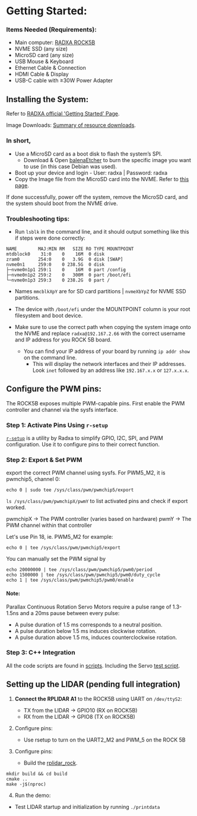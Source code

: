 # Getting Started:

### Items Needed (Requirements):
- Main computer: [RADXA ROCK5B](https://radxa.com/products/rock5/5b/#documentation)
- NVME SSD (any size)
- MicroSD card (any size)
- USB Mouse & Keyboard
- Ethernet Cable & Connection
- HDMI Cable & Display
- USB-C cable with ≥30W Power Adapter

## Installing the System:
Refer to [RADXA official 'Getting Started' Page](https://docs.radxa.com/en/rock5/rock5b/getting-started).

Image Downloads: [Summary of resource downloads](https://docs.radxa.com/en/rock5/rock5b/download).

### In short, 
- Use a MicroSD card as a boot disk to flash the system’s SPI.
  - Download & Open [balenaEtcher](https://etcher.balena.io/#download-etcher) to burn the specific image you want to use (in this case Debian was used).
- Boot up your device and login - User: radxa | Password: radxa
- Copy the Image file from the MicroSD card into the NVME. Refer to [this page](https://docs.radxa.com/en/rock5/rock5b/getting-started/install-os/nvme).

If done successfully, power off the system, remove the MicroSD card, and the system should boot from the NVME drive.

### Troubleshooting tips:
- Run `lsblk` in the command line, and it should output something like this if steps were done correctly:
```
NAME        MAJ:MIN RM   SIZE RO TYPE MOUNTPOINT
mtdblock0    31:0    0    16M  0 disk 
zram0       254:0    0   3.9G  0 disk [SWAP]
nvme0n1     259:0    0 238.5G  0 disk 
├─nvme0n1p1 259:1    0    16M  0 part /config
├─nvme0n1p2 259:2    0   300M  0 part /boot/efi
└─nvme0n1p3 259:3    0 238.2G  0 part /
```
  - Names `mmcblkXpY` are for SD card partitions | `nvmeXbYpZ` for NVME SSD partitions.
  - The device with `/boot/efi` under the MOUNTPOINT column is your root filesystem and boot device.

- Make sure to use the correct path when copying the system image onto the NVME and replace `radxa@192.167.2.66` with the correct username and IP address for you ROCK 5B board.
  - You can find your IP address of your board by running `ip addr show` on the command line.
    - This will display the network interfaces and their IP addresses. Look `inet` followed by an address like `192.167.x.x` or `127.x.x.x`.

## Configure the PWM pins:

The ROCK5B exposes multiple PWM-capable pins. First enable the PWM controller and channel via the sysfs interface.

### Step 1: Activate Pins Using `r-setup`

[`r-setup`]([https://github.com/radxa/rsetup](https://docs.radxa.com/en/rock5/rock5c/radxa-os/rsetup)) is a utility by Radxa to simplify GPIO, I2C, SPI, and PWM configuration. Use it to configure pins to their correct function.

### Step 2: Export & Set PWM

export the correct PWM channel using sysfs. For PWM5_M2, it is pwmchip5, channel 0:

`echo 0 | sudo tee /sys/class/pwm/pwmchip5/export`

`ls /sys/class/pwm/pwmchipX/pwmY` to list activated pins and check if export worked.

pwmchipX → The PWM controller (varies based on hardware)
pwmY → The PWM channel within that controller

Let's use Pin 18, ie. PWM5_M2 for example:

`echo 0 | tee /sys/class/pwm/pwmchip5/export`

You can manually set the PWM signal by

```
echo 20000000 | tee /sys/class/pwm/pwmchip5/pwm0/period
echo 1500000 | tee /sys/class/pwm/pwmchip5/pwm0/duty_cycle
echo 1 | tee /sys/class/pwm/pwmchip5/pwm0/enable
```

#### Note:
Parallax Continuous Rotation Servo Motors require a pulse range of 1.3-1.5ns and a 20ms pause between every pulse:
- A pulse duration of 1.5 ms corresponds to a neutral position.
- A pulse duration below 1.5 ms induces clockwise rotation.
- A pulse duration above 1.5 ms, induces counterclockwise rotation.

### Step 3: C++ Integration
All the code scripts are found in [scripts](scripts).
Including the Servo [test script](scripts/pwm_test.cpp).

## Setting up the LIDAR (pending full integration)

1. **Connect the RPLIDAR A1** to the ROCK5B using UART on `/dev/ttyS2`:
   - TX from the LIDAR → GPIO10 (RX on ROCK5B)
   - RX from the LIDAR → GPIO8 (TX on ROCK5B)

2. Configure pins:
   - Use rsetup to turn on the UART2_M2 and PWM_5 on the ROCK 5B

3. Configure pins:
   - Build the [rplidar_rock](scripts/rplidar_rock).
```
mkdir build && cd build
cmake ..
make -j$(nproc)
```
4. Run the demo:
  - Test LIDAR startup and initialization by running `./printdata`



